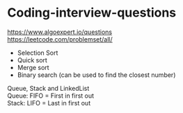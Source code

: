 # Coding-interview-questions
https://www.algoexpert.io/questions  
https://leetcode.com/problemset/all/
- Selection Sort
- Quick sort
- Merge sort
- Binary search (can be used to find the closest number)

Queue, Stack and LinkedList  
Queue: FIFO = First in first out  
Stack: LIFO = Last in first out
